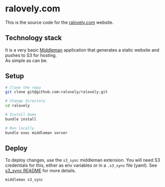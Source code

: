 # ralovely.com

This is the source code for the [ralovely.com](http://ralovely.com) website.

## Technology stack
It is a very basic [Middleman](http://middlemanapp.com) application that generates a static website and pushes to S3 for hosting.  
As simple as can be.

## Setup
```bash
# Clone the repo 
git clone git@github.com:ralovely/ralovely.git

# Change directory
cd ralovely

# Install Gems
bundle install

# Run locally
bundle exec middleman server
```

## Deploy

To deploy changes, use the `s3_sync` middleman extension.
You will need S3 credentials for this, either as env variables
or in a `.s3_sync` file (yaml).
See [s3_sync README](https://github.com/fredjean/middleman-s3_sync) for more details.

```
middleman s3_sync
```

